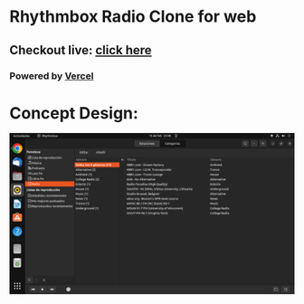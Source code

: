 # Rhythmbox Radio Clone for web
## Checkout live: [click here](https://rhythmbox-clone-from-ubuntu.vercel.app/)
### Powered by [Vercel](https://vercel.com)

# Concept Design:
![Screenshot](./resources//Captura%20desde%202023-02-15%2023-08-35.png)
